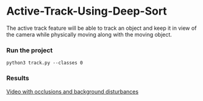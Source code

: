 # Active-Track-Using-Deep-Sort
The active track feature will be able to track an object and keep it in view of the camera while physically moving along with the moving object.

### Run the project

    python3 track.py --classes 0

### Results
[Video with occlusions and background disturbances](https://www.youtube.com/watch?v=U4-BKUA6LBM)
